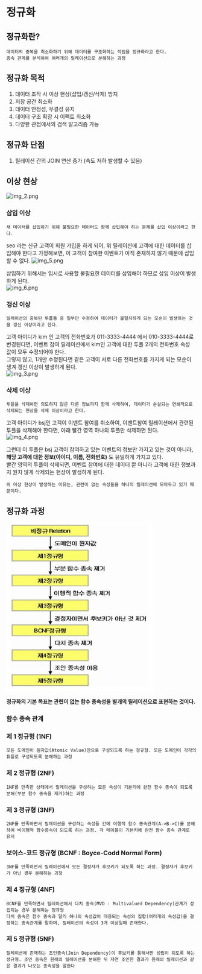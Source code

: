 # 정규화

## 정규화란?
```
데이터의 중복을 최소화하기 위해 데이터를 구조화하는 작업을 정규화라고 한다.
종속 관계를 분석하여 여러개의 릴레이션으로 분해하는 과정
```

## 정규화 목적
1. 데이터 조작 시 이상 현상(삽입/갱신/삭제) 방지
2. 저장 공간 최소화
3. 데이터 안정성, 무결성 유지
4. 데이터 구조 확장 시 이펙트 최소화
5. 다양한 관점에서의 검색 알고리즘 가능


## 정규화 단점
1. 릴레이션 간의 JOIN 연산 증가 (속도 저하 발생할 수 있음)


## 이상 현상
![img_2.png](img_2.png)

### 삽입 이상
```
새 데이터를 삽입하기 위해 불필요한 데이터도 함께 삽입해야 하는 문제를 삽입 이상이라고 한다.
```
seo 라는 신규 고객이 회원 가입을 하게 되어, 위 릴레이션에 고객에 대한 데이터를 삽입해야 한다고 가정해보면, 
이 고객이 참여한 이벤트가 아직 존재하지 않기 때문에 삽입할 수 없다.
![img_5.png](img_5.png)

  삽입하기 위해서는 임시로 사용할 불필요한 데이터를 삽입해야 하므로 삽입 이상이 발생하게 된다.  
![img_6.png](img_6.png)  

### 갱신 이상
```
릴레이션의 중복된 투플들 중 일부만 수정하여 데이터가 불일치하게 되는 모순이 발생하는 것을 갱신 이상이라고 한다.
```

  고객 아이디가 kim 인 고객의 전화번호가 011-3333-4444 에서 010-3333-4444로 변경된다면, 이벤트 참여 릴레이션에서 kim인 고객에 대한 투플 2개의 전화번호 속성 값이 모두 수정되어야 한다.  
그렇지 않고, 1개만 수정된다면 같은 고객이 서로 다른 전화번호를 가지게 되는 모순이 생겨 갱신 이상이 발생하게 된다.  
![img_3.png](img_3.png)


### 삭제 이상
```
투플을 삭제하면 의도하지 않은 다른 정보까지 함께 삭제하여, 데이터가 손실되는 연쇄적으로 삭제되는 현상을 삭제 이상이라고 한다.
```
  고객 아이디가 bsj인 고객이 이벤트 참여를 취소하여, 이벤트참여 릴레이션에서 관련된 투플을 삭제해야 한다면, 아래 빨간 영역 하나의 투플만 삭제하면 된다.   
![img_4.png](img_4.png)

그런데 이 투플은 bsj 고객이 참여하고 있는 이벤트의 정보만 가지고 있는 것이 아니라, **해당 고객에 대한 정보(아이디, 이름, 전화번호)** 도 유일하게 가지고 있다.  
빨간 영역의 투플이 삭제되면, 이벤트 참여에 대한 데이터 뿐 아니라 고객에 대한 정보까지 원치 않게 삭제되는 현상이 발생하게 된다.  

```
위 이상 현상이 발생하는 이유는, 관련이 없는 속성들을 하나의 릴레이션에 모아두고 있기 때문이다.
```  

## 정규화 과정
![정규화-과정.jpg](정규화-과정.jpg)

**정규화의 기본 목표는 관련이 없는 함수 종속성을 별개의 릴레이션으로 표현하는 것이다.**  

### 함수 종속 관계

### 제 1 정규형 (1NF)
```
모든 도메인이 원자값(Atomic Value)만으로 구성되도록 하는 정규형. 모든 도메인이 각각의 튜플로 구성되도록 분해하는 과정
```


### 제 2 정규형 (2NF)
```
1NF를 만족한 상태에서 릴레이션을 구성하는 모든 속성이 기본키에 완전 함수 종속이 되도록 분해(부분 함수 종속을 제거)하는 과정
```

### 제 3 정규형 (3NF)
```
2NF를 만족하면서 릴레이션을 구성하는 속성들 간에 이행적 함수 종속관계(A->B->C)를 분해하여 비이행적 함수종속이 되도록 하는 과정. 각 테이블이 기본키에 완전 함수 종속 관계로 유지
```


### 보이스-코드 정규형 (BCNF : Boyce-Codd Normal Form)
```
3NF를 만족하면서 릴레이션에서 모든 결정자가 후보키가 되도록 하는 과정. 결정자가 후보키가 아닌 경우 분해하는 과정
```

### 제 4 정규형 (4NF)
```
BCNF를 만족하면서 릴레이션에서 다치 종속(MVD : Multivalued Dependency)관계가 성립되는 경우 분해하는 정규형
다치 종속은 함수 종속과 달리 하나의 속성값이 대응되는 속성의 집합(여러개의 속성값)을 결정하는 종속관계를 말하며, 릴레이션의 속성이 3개 이상일때 존재한다.
```

### 제 5 정규형 (5NF)
```
릴레이션에 존재하는 조인종속(Join Dependency)이 후보키를 통해서만 성립이 되도록 하는 정규형. 조인 종속은 원래의 릴레이션을 분해한 뒤 자연 조인한 결과가 원래의 릴레이션과 같은 결과가 나오는 종속성을 말한다
```







